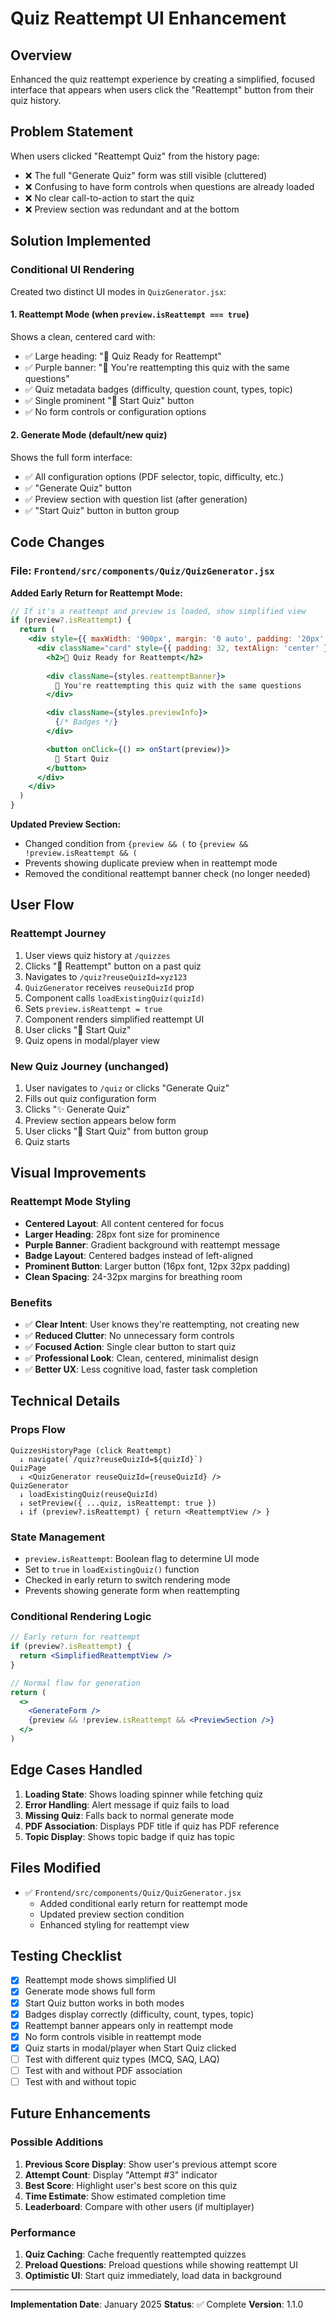 # Quiz Reattempt UI Enhancement

## Overview
Enhanced the quiz reattempt experience by creating a simplified, focused interface that appears when users click the "Reattempt" button from their quiz history.

## Problem Statement
When users clicked "Reattempt Quiz" from the history page:
- ❌ The full "Generate Quiz" form was still visible (cluttered)
- ❌ Confusing to have form controls when questions are already loaded
- ❌ No clear call-to-action to start the quiz
- ❌ Preview section was redundant and at the bottom

## Solution Implemented

### Conditional UI Rendering
Created two distinct UI modes in `QuizGenerator.jsx`:

#### 1. **Reattempt Mode** (when `preview.isReattempt === true`)
Shows a clean, centered card with:
- ✅ Large heading: "📝 Quiz Ready for Reattempt"
- ✅ Purple banner: "🔄 You're reattempting this quiz with the same questions"
- ✅ Quiz metadata badges (difficulty, question count, types, topic)
- ✅ Single prominent "🎯 Start Quiz" button
- ✅ No form controls or configuration options

#### 2. **Generate Mode** (default/new quiz)
Shows the full form interface:
- ✅ All configuration options (PDF selector, topic, difficulty, etc.)
- ✅ "Generate Quiz" button
- ✅ Preview section with question list (after generation)
- ✅ "Start Quiz" button in button group

## Code Changes

### File: `Frontend/src/components/Quiz/QuizGenerator.jsx`

**Added Early Return for Reattempt Mode:**
```jsx
// If it's a reattempt and preview is loaded, show simplified view
if (preview?.isReattempt) {
  return (
    <div style={{ maxWidth: '900px', margin: '0 auto', padding: '20px' }}>
      <div className="card" style={{ padding: 32, textAlign: 'center' }}>
        <h2>📝 Quiz Ready for Reattempt</h2>
        
        <div className={styles.reattemptBanner}>
          🔄 You're reattempting this quiz with the same questions
        </div>

        <div className={styles.previewInfo}>
          {/* Badges */}
        </div>

        <button onClick={() => onStart(preview)}>
          🎯 Start Quiz
        </button>
      </div>
    </div>
  )
}
```

**Updated Preview Section:**
- Changed condition from `{preview && (` to `{preview && !preview.isReattempt && (`
- Prevents showing duplicate preview when in reattempt mode
- Removed the conditional reattempt banner check (no longer needed)

## User Flow

### Reattempt Journey
1. User views quiz history at `/quizzes`
2. Clicks "🔄 Reattempt" button on a past quiz
3. Navigates to `/quiz?reuseQuizId=xyz123`
4. `QuizGenerator` receives `reuseQuizId` prop
5. Component calls `loadExistingQuiz(quizId)`
6. Sets `preview.isReattempt = true`
7. Component renders simplified reattempt UI
8. User clicks "🎯 Start Quiz"
9. Quiz opens in modal/player view

### New Quiz Journey (unchanged)
1. User navigates to `/quiz` or clicks "Generate Quiz"
2. Fills out quiz configuration form
3. Clicks "✨ Generate Quiz"
4. Preview section appears below form
5. User clicks "🎯 Start Quiz" from button group
6. Quiz starts

## Visual Improvements

### Reattempt Mode Styling
- **Centered Layout**: All content centered for focus
- **Larger Heading**: 28px font size for prominence
- **Purple Banner**: Gradient background with reattempt message
- **Badge Layout**: Centered badges instead of left-aligned
- **Prominent Button**: Larger button (16px font, 12px 32px padding)
- **Clean Spacing**: 24-32px margins for breathing room

### Benefits
- ✅ **Clear Intent**: User knows they're reattempting, not creating new
- ✅ **Reduced Clutter**: No unnecessary form controls
- ✅ **Focused Action**: Single clear button to start quiz
- ✅ **Professional Look**: Clean, centered, minimalist design
- ✅ **Better UX**: Less cognitive load, faster task completion

## Technical Details

### Props Flow
```
QuizzesHistoryPage (click Reattempt)
  ↓ navigate(`/quiz?reuseQuizId=${quizId}`)
QuizPage
  ↓ <QuizGenerator reuseQuizId={reuseQuizId} />
QuizGenerator
  ↓ loadExistingQuiz(reuseQuizId)
  ↓ setPreview({ ...quiz, isReattempt: true })
  ↓ if (preview?.isReattempt) { return <ReattemptView /> }
```

### State Management
- `preview.isReattempt`: Boolean flag to determine UI mode
- Set to `true` in `loadExistingQuiz()` function
- Checked in early return to switch rendering mode
- Prevents showing generate form when reattempting

### Conditional Rendering Logic
```jsx
// Early return for reattempt
if (preview?.isReattempt) {
  return <SimplifiedReattemptView />
}

// Normal flow for generation
return (
  <>
    <GenerateForm />
    {preview && !preview.isReattempt && <PreviewSection />}
  </>
)
```

## Edge Cases Handled

1. **Loading State**: Shows loading spinner while fetching quiz
2. **Error Handling**: Alert message if quiz fails to load
3. **Missing Quiz**: Falls back to normal generate mode
4. **PDF Association**: Displays PDF title if quiz has PDF reference
5. **Topic Display**: Shows topic badge if quiz has topic

## Files Modified

- ✅ `Frontend/src/components/Quiz/QuizGenerator.jsx`
  - Added conditional early return for reattempt mode
  - Updated preview section condition
  - Enhanced styling for reattempt view

## Testing Checklist

- [x] Reattempt mode shows simplified UI
- [x] Generate mode shows full form
- [x] Start Quiz button works in both modes
- [x] Badges display correctly (difficulty, count, types, topic)
- [x] Reattempt banner appears only in reattempt mode
- [x] No form controls visible in reattempt mode
- [x] Quiz starts in modal/player when Start Quiz clicked
- [ ] Test with different quiz types (MCQ, SAQ, LAQ)
- [ ] Test with and without PDF association
- [ ] Test with and without topic

## Future Enhancements

### Possible Additions
1. **Previous Score Display**: Show user's previous attempt score
2. **Attempt Count**: Display "Attempt #3" indicator
3. **Best Score**: Highlight user's best score on this quiz
4. **Time Estimate**: Show estimated completion time
5. **Leaderboard**: Compare with other users (if multiplayer)

### Performance
1. **Quiz Caching**: Cache frequently reattempted quizzes
2. **Preload Questions**: Preload questions while showing reattempt UI
3. **Optimistic UI**: Start quiz immediately, load data in background

---

**Implementation Date**: January 2025
**Status**: ✅ Complete
**Version**: 1.1.0

